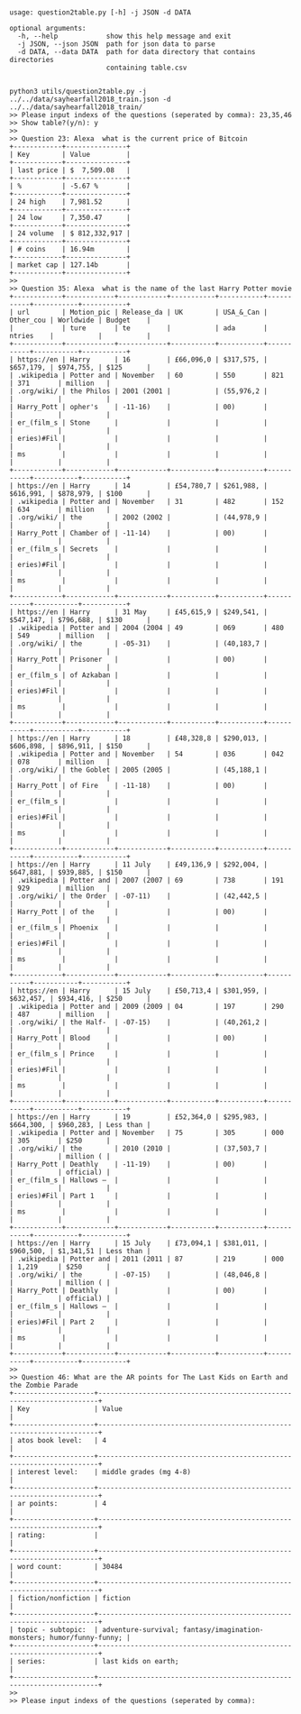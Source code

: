 <pre>
<code>

usage: question2table.py [-h] -j JSON -d DATA

optional arguments:
  -h, --help            show this help message and exit
  -j JSON, --json JSON  path for json data to parse
  -d DATA, --data DATA  path for data directory that contains directories
                        containing table.csv

                        
python3 utils/question2table.py -j ../../data/sayhearfall2018_train.json -d ../../data/sayhearfall2018_train/
>> Please input indexs of the questions (seperated by comma): 23,35,46
>> Show table?(y/n): y
>>
>> Question 23: Alexa  what is the current price of Bitcoin 
+------------+---------------+
| Key        | Value         |
+------------+---------------+
| last price | $  7,509.08   |
+------------+---------------+
| %          | -5.67 %       |
+------------+---------------+
| 24 high    | 7,981.52      |
+------------+---------------+
| 24 low     | 7,350.47      |
+------------+---------------+
| 24 volume  | $ 812,332,917 |
+------------+---------------+
| # coins    | 16.94m        |
+------------+---------------+
| market cap | 127.14b       |
+------------+---------------+
>>
>> Question 35: Alexa  what is the name of the last Harry Potter movie 
+------------+------------+------------+-----------+-----------+-----------+-----------+-----------+
| url        | Motion_pic | Release_da | UK        | USA_&_Can | Other_cou | Worldwide | Budget    |
|            | ture       | te         |           | ada       | ntries    |           |           |
+------------+------------+------------+-----------+-----------+-----------+-----------+-----------+
| https://en | Harry      | 16         | £66,096,0 | $317,575, | $657,179, | $974,755, | $125      |
| .wikipedia | Potter and | November   | 60        | 550       | 821       | 371       | million   |
| .org/wiki/ | the Philos | 2001 (2001 |           | (55,976,2 |           |           |           |
| Harry_Pott | opher's    | -11-16)    |           | 00)       |           |           |           |
| er_(film_s | Stone      |            |           |           |           |           |           |
| eries)#Fil |            |            |           |           |           |           |           |
| ms         |            |            |           |           |           |           |           |
+------------+------------+------------+-----------+-----------+-----------+-----------+-----------+
| https://en | Harry      | 14         | £54,780,7 | $261,988, | $616,991, | $878,979, | $100      |
| .wikipedia | Potter and | November   | 31        | 482       | 152       | 634       | million   |
| .org/wiki/ | the        | 2002 (2002 |           | (44,978,9 |           |           |           |
| Harry_Pott | Chamber of | -11-14)    |           | 00)       |           |           |           |
| er_(film_s | Secrets    |            |           |           |           |           |           |
| eries)#Fil |            |            |           |           |           |           |           |
| ms         |            |            |           |           |           |           |           |
+------------+------------+------------+-----------+-----------+-----------+-----------+-----------+
| https://en | Harry      | 31 May     | £45,615,9 | $249,541, | $547,147, | $796,688, | $130      |
| .wikipedia | Potter and | 2004 (2004 | 49        | 069       | 480       | 549       | million   |
| .org/wiki/ | the        | -05-31)    |           | (40,183,7 |           |           |           |
| Harry_Pott | Prisoner   |            |           | 00)       |           |           |           |
| er_(film_s | of Azkaban |            |           |           |           |           |           |
| eries)#Fil |            |            |           |           |           |           |           |
| ms         |            |            |           |           |           |           |           |
+------------+------------+------------+-----------+-----------+-----------+-----------+-----------+
| https://en | Harry      | 18         | £48,328,8 | $290,013, | $606,898, | $896,911, | $150      |
| .wikipedia | Potter and | November   | 54        | 036       | 042       | 078       | million   |
| .org/wiki/ | the Goblet | 2005 (2005 |           | (45,188,1 |           |           |           |
| Harry_Pott | of Fire    | -11-18)    |           | 00)       |           |           |           |
| er_(film_s |            |            |           |           |           |           |           |
| eries)#Fil |            |            |           |           |           |           |           |
| ms         |            |            |           |           |           |           |           |
+------------+------------+------------+-----------+-----------+-----------+-----------+-----------+
| https://en | Harry      | 11 July    | £49,136,9 | $292,004, | $647,881, | $939,885, | $150      |
| .wikipedia | Potter and | 2007 (2007 | 69        | 738       | 191       | 929       | million   |
| .org/wiki/ | the Order  | -07-11)    |           | (42,442,5 |           |           |           |
| Harry_Pott | of the     |            |           | 00)       |           |           |           |
| er_(film_s | Phoenix    |            |           |           |           |           |           |
| eries)#Fil |            |            |           |           |           |           |           |
| ms         |            |            |           |           |           |           |           |
+------------+------------+------------+-----------+-----------+-----------+-----------+-----------+
| https://en | Harry      | 15 July    | £50,713,4 | $301,959, | $632,457, | $934,416, | $250      |
| .wikipedia | Potter and | 2009 (2009 | 04        | 197       | 290       | 487       | million   |
| .org/wiki/ | the Half-  | -07-15)    |           | (40,261,2 |           |           |           |
| Harry_Pott | Blood      |            |           | 00)       |           |           |           |
| er_(film_s | Prince     |            |           |           |           |           |           |
| eries)#Fil |            |            |           |           |           |           |           |
| ms         |            |            |           |           |           |           |           |
+------------+------------+------------+-----------+-----------+-----------+-----------+-----------+
| https://en | Harry      | 19         | £52,364,0 | $295,983, | $664,300, | $960,283, | Less than |
| .wikipedia | Potter and | November   | 75        | 305       | 000       | 305       | $250      |
| .org/wiki/ | the        | 2010 (2010 |           | (37,503,7 |           |           | million ( |
| Harry_Pott | Deathly    | -11-19)    |           | 00)       |           |           | official) |
| er_(film_s | Hallows –  |            |           |           |           |           |           |
| eries)#Fil | Part 1     |            |           |           |           |           |           |
| ms         |            |            |           |           |           |           |           |
+------------+------------+------------+-----------+-----------+-----------+-----------+-----------+
| https://en | Harry      | 15 July    | £73,094,1 | $381,011, | $960,500, | $1,341,51 | Less than |
| .wikipedia | Potter and | 2011 (2011 | 87        | 219       | 000       | 1,219     | $250      |
| .org/wiki/ | the        | -07-15)    |           | (48,046,8 |           |           | million ( |
| Harry_Pott | Deathly    |            |           | 00)       |           |           | official) |
| er_(film_s | Hallows –  |            |           |           |           |           |           |
| eries)#Fil | Part 2     |            |           |           |           |           |           |
| ms         |            |            |           |           |           |           |           |
+------------+------------+------------+-----------+-----------+-----------+-----------+-----------+
>>
>> Question 46: What are the AR points for The Last Kids on Earth and the Zombie Parade 
+--------------------+----------------------------------------------------------------------+
| Key                | Value                                                                |
+--------------------+----------------------------------------------------------------------+
| atos book level:   | 4                                                                    |
+--------------------+----------------------------------------------------------------------+
| interest level:    | middle grades (mg 4-8)                                               |
+--------------------+----------------------------------------------------------------------+
| ar points:         | 4                                                                    |
+--------------------+----------------------------------------------------------------------+
| rating:            |                                                                      |
+--------------------+----------------------------------------------------------------------+
| word count:        | 30484                                                                |
+--------------------+----------------------------------------------------------------------+
| fiction/nonfiction | fiction                                                              |
+--------------------+----------------------------------------------------------------------+
| topic - subtopic:  | adventure-survival; fantasy/imagination-monsters; humor/funny-funny; |
+--------------------+----------------------------------------------------------------------+
| series:            | last kids on earth;                                                  |
+--------------------+----------------------------------------------------------------------+
>>
>> Please input indexs of the questions (seperated by comma): 

</code>
</pre>